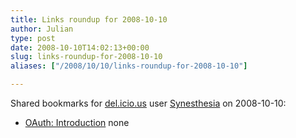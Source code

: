 ```yaml
---
title: Links roundup for 2008-10-10
author: Julian
type: post
date: 2008-10-10T14:02:13+00:00
slug: links-roundup-for-2008-10-10 
aliases: ["/2008/10/10/links-roundup-for-2008-10-10"]

---
```

Shared bookmarks for [del.icio.us][1] user [Synesthesia][2] on 2008-10-10:

  * [OAuth: Introduction][3] 
    none</li> </ul>

 [1]: https://del.icio.us/
 [2]: https://del.icio.us/synesthesia
 [3]: https://oauth.net/about